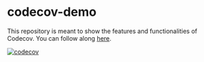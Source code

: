 # codecov-demo
This repository is meant to show the features and functionalities of Codecov. You can follow along [here](https://docs.codecov.com/docs/codecov-tutorial).

[![codecov](https://codecov.io/gh/ivanshilyaev/codecov-demo/branch/main/graph/badge.svg?token=yf8ml6peei)](https://codecov.io/gh/ivanshilyaev/codecov-demo)